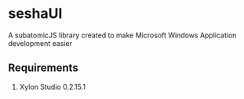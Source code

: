 # seshaUI
A subatomicJS library created to make Microsoft Windows Application development easier

## Requirements
1. Xylon Studio 0.2.15.1
